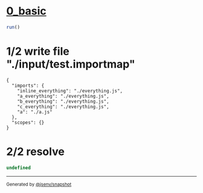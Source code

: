 # [0_basic](../../entry_point_html_script_module.test.mjs#L29)

```js
run()
```

# 1/2 write file "./input/test.importmap"

```importmap
{
  "imports": {
    "inline_everything": "./everything.js",
    "a_everything": "./everything.js",
    "b_everything": "./everything.js",
    "c_everything": "./everything.js",
    "a": "./a.js"
  },
  "scopes": {}
}
```

# 2/2 resolve

```js
undefined
```

---

<sub>
  Generated by <a href="https://github.com/jsenv/core/tree/main/packages/independent/snapshot">@jsenv/snapshot</a>
</sub>
